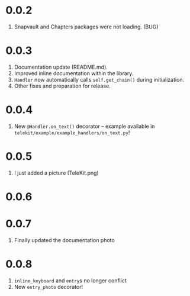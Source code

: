 # 0.0.2

1. Snapvault and Chapters packages were not loading. (BUG)

# 0.0.3

1. Documentation update (README.md).
2. Improved inline documentation within the library.
3. `Handler` now automatically calls `self.get_chain()` during initialization.
4. Other fixes and preparation for release.

# 0.0.4

1. New `@Handler.on_text()` decorator – example available in `telekit/example/example_handlers/on_text.py`!

# 0.0.5

1. I just added a picture (TeleKit.png)

# 0.0.6

# 0.0.7

1. Finally updated the documentation photo

# 0.0.8

1. `inline_keyboard` and `entry`s no longer conflict
2. New `entry_photo` decorator!